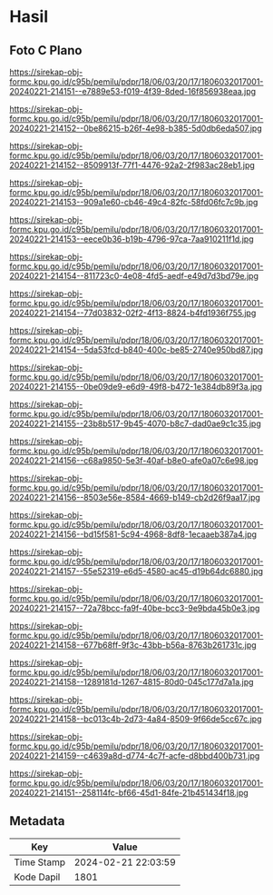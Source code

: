 # Hasil

## Foto C Plano

https://sirekap-obj-formc.kpu.go.id/c95b/pemilu/pdpr/18/06/03/20/17/1806032017001-20240221-214151--e7889e53-f019-4f39-8ded-16f856938eaa.jpg

https://sirekap-obj-formc.kpu.go.id/c95b/pemilu/pdpr/18/06/03/20/17/1806032017001-20240221-214152--0be86215-b26f-4e98-b385-5d0db6eda507.jpg

https://sirekap-obj-formc.kpu.go.id/c95b/pemilu/pdpr/18/06/03/20/17/1806032017001-20240221-214152--8509913f-77f1-4476-92a2-2f983ac28eb1.jpg

https://sirekap-obj-formc.kpu.go.id/c95b/pemilu/pdpr/18/06/03/20/17/1806032017001-20240221-214153--909a1e60-cb46-49c4-82fc-58fd06fc7c9b.jpg

https://sirekap-obj-formc.kpu.go.id/c95b/pemilu/pdpr/18/06/03/20/17/1806032017001-20240221-214153--eece0b36-b19b-4796-97ca-7aa910211f1d.jpg

https://sirekap-obj-formc.kpu.go.id/c95b/pemilu/pdpr/18/06/03/20/17/1806032017001-20240221-214154--811723c0-4e08-4fd5-aedf-e49d7d3bd79e.jpg

https://sirekap-obj-formc.kpu.go.id/c95b/pemilu/pdpr/18/06/03/20/17/1806032017001-20240221-214154--77d03832-02f2-4f13-8824-b4fd1936f755.jpg

https://sirekap-obj-formc.kpu.go.id/c95b/pemilu/pdpr/18/06/03/20/17/1806032017001-20240221-214154--5da53fcd-b840-400c-be85-2740e950bd87.jpg

https://sirekap-obj-formc.kpu.go.id/c95b/pemilu/pdpr/18/06/03/20/17/1806032017001-20240221-214155--0be09de9-e6d9-49f8-b472-1e384db89f3a.jpg

https://sirekap-obj-formc.kpu.go.id/c95b/pemilu/pdpr/18/06/03/20/17/1806032017001-20240221-214155--23b8b517-9b45-4070-b8c7-dad0ae9c1c35.jpg

https://sirekap-obj-formc.kpu.go.id/c95b/pemilu/pdpr/18/06/03/20/17/1806032017001-20240221-214156--c68a9850-5e3f-40af-b8e0-afe0a07c6e98.jpg

https://sirekap-obj-formc.kpu.go.id/c95b/pemilu/pdpr/18/06/03/20/17/1806032017001-20240221-214156--8503e56e-8584-4669-b149-cb2d26f9aa17.jpg

https://sirekap-obj-formc.kpu.go.id/c95b/pemilu/pdpr/18/06/03/20/17/1806032017001-20240221-214156--bd15f581-5c94-4968-8df8-1ecaaeb387a4.jpg

https://sirekap-obj-formc.kpu.go.id/c95b/pemilu/pdpr/18/06/03/20/17/1806032017001-20240221-214157--55e52319-e6d5-4580-ac45-d19b64dc6880.jpg

https://sirekap-obj-formc.kpu.go.id/c95b/pemilu/pdpr/18/06/03/20/17/1806032017001-20240221-214157--72a78bcc-fa9f-40be-bcc3-9e9bda45b0e3.jpg

https://sirekap-obj-formc.kpu.go.id/c95b/pemilu/pdpr/18/06/03/20/17/1806032017001-20240221-214158--677b68ff-9f3c-43bb-b56a-8763b261731c.jpg

https://sirekap-obj-formc.kpu.go.id/c95b/pemilu/pdpr/18/06/03/20/17/1806032017001-20240221-214158--1289181d-1267-4815-80d0-045c177d7a1a.jpg

https://sirekap-obj-formc.kpu.go.id/c95b/pemilu/pdpr/18/06/03/20/17/1806032017001-20240221-214158--bc013c4b-2d73-4a84-8509-9f66de5cc67c.jpg

https://sirekap-obj-formc.kpu.go.id/c95b/pemilu/pdpr/18/06/03/20/17/1806032017001-20240221-214159--c4639a8d-d774-4c7f-acfe-d8bbd400b731.jpg

https://sirekap-obj-formc.kpu.go.id/c95b/pemilu/pdpr/18/06/03/20/17/1806032017001-20240221-214151--258114fc-bf66-45d1-84fe-21b451434f18.jpg


## Metadata

| Key        | Value               |
| ---------- | ------------------- |
| Time Stamp | 2024-02-21 22:03:59 |
| Kode Dapil | 1801                |



